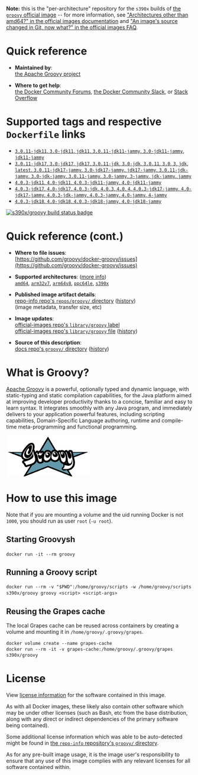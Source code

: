 <!--

********************************************************************************

WARNING:

    DO NOT EDIT "groovy/README.md"

    IT IS AUTO-GENERATED

    (from the other files in "groovy/" combined with a set of templates)

********************************************************************************

-->

**Note:** this is the "per-architecture" repository for the `s390x` builds of [the `groovy` official image](https://hub.docker.com/_/groovy) -- for more information, see ["Architectures other than amd64?" in the official images documentation](https://github.com/docker-library/official-images#architectures-other-than-amd64) and ["An image's source changed in Git, now what?" in the official images FAQ](https://github.com/docker-library/faq#an-images-source-changed-in-git-now-what).

# Quick reference

-	**Maintained by**:  
	[the Apache Groovy project](https://github.com/groovy/docker-groovy)

-	**Where to get help**:  
	[the Docker Community Forums](https://forums.docker.com/), [the Docker Community Slack](https://dockr.ly/slack), or [Stack Overflow](https://stackoverflow.com/search?tab=newest&q=docker)

# Supported tags and respective `Dockerfile` links

-	[`3.0.11-jdk11`, `3.0-jdk11`, `jdk11`, `3.0.11-jdk11-jammy`, `3.0-jdk11-jammy`, `jdk11-jammy`](https://github.com/groovy/docker-groovy/blob/501c450b30bcdbd1807f7903e8da3ad361e3cccb/jdk11/Dockerfile)
-	[`3.0.11-jdk17`, `3.0-jdk17`, `jdk17`, `3.0.11-jdk`, `3.0-jdk`, `3.0.11`, `3.0`, `3`, `jdk`, `latest`, `3.0.11-jdk17-jammy`, `3.0-jdk17-jammy`, `jdk17-jammy`, `3.0.11-jdk-jammy`, `3.0-jdk-jammy`, `3.0.11-jammy`, `3.0-jammy`, `3-jammy`, `jdk-jammy`, `jammy`](https://github.com/groovy/docker-groovy/blob/501c450b30bcdbd1807f7903e8da3ad361e3cccb/jdk17/Dockerfile)
-	[`4.0.3-jdk11`, `4.0-jdk11`, `4.0.3-jdk11-jammy`, `4.0-jdk11-jammy`](https://github.com/groovy/docker-groovy/blob/3837bd6b49d9fc70df67bf40b1495facf918be8d/jdk11/Dockerfile)
-	[`4.0.3-jdk17`, `4.0-jdk17`, `4.0.3-jdk`, `4.0.3`, `4.0`, `4`, `4.0.3-jdk17-jammy`, `4.0-jdk17-jammy`, `4.0.3-jdk-jammy`, `4.0.3-jammy`, `4.0-jammy`, `4-jammy`](https://github.com/groovy/docker-groovy/blob/3837bd6b49d9fc70df67bf40b1495facf918be8d/jdk17/Dockerfile)
-	[`4.0.3-jdk18`, `4.0-jdk18`, `4.0.3-jdk18-jammy`, `4.0-jdk18-jammy`](https://github.com/groovy/docker-groovy/blob/3837bd6b49d9fc70df67bf40b1495facf918be8d/jdk18/Dockerfile)

[![s390x/groovy build status badge](https://img.shields.io/jenkins/s/https/doi-janky.infosiftr.net/job/multiarch/job/s390x/job/groovy.svg?label=s390x/groovy%20%20build%20job)](https://doi-janky.infosiftr.net/job/multiarch/job/s390x/job/groovy/)

# Quick reference (cont.)

-	**Where to file issues**:  
	[https://github.com/groovy/docker-groovy/issues](https://github.com/groovy/docker-groovy/issues)

-	**Supported architectures**: ([more info](https://github.com/docker-library/official-images#architectures-other-than-amd64))  
	[`amd64`](https://hub.docker.com/r/amd64/groovy/), [`arm32v7`](https://hub.docker.com/r/arm32v7/groovy/), [`arm64v8`](https://hub.docker.com/r/arm64v8/groovy/), [`ppc64le`](https://hub.docker.com/r/ppc64le/groovy/), [`s390x`](https://hub.docker.com/r/s390x/groovy/)

-	**Published image artifact details**:  
	[repo-info repo's `repos/groovy/` directory](https://github.com/docker-library/repo-info/blob/master/repos/groovy) ([history](https://github.com/docker-library/repo-info/commits/master/repos/groovy))  
	(image metadata, transfer size, etc)

-	**Image updates**:  
	[official-images repo's `library/groovy` label](https://github.com/docker-library/official-images/issues?q=label%3Alibrary%2Fgroovy)  
	[official-images repo's `library/groovy` file](https://github.com/docker-library/official-images/blob/master/library/groovy) ([history](https://github.com/docker-library/official-images/commits/master/library/groovy))

-	**Source of this description**:  
	[docs repo's `groovy/` directory](https://github.com/docker-library/docs/tree/master/groovy) ([history](https://github.com/docker-library/docs/commits/master/groovy))

# What is Groovy?

[Apache Groovy](http://groovy-lang.org/) is a powerful, optionally typed and dynamic language, with static-typing and static compilation capabilities, for the Java platform aimed at improving developer productivity thanks to a concise, familiar and easy to learn syntax. It integrates smoothly with any Java program, and immediately delivers to your application powerful features, including scripting capabilities, Domain-Specific Language authoring, runtime and compile-time meta-programming and functional programming.

![logo](https://raw.githubusercontent.com/docker-library/docs/bb5fc730ed18c45d86425f9fa4265d50cb795ec8/groovy/logo.png)

# How to use this image

Note that if you are mounting a volume and the uid running Docker is not `1000`, you should run as user `root` (`-u root`).

## Starting Groovysh

`docker run -it --rm groovy`

## Running a Groovy script

`docker run --rm -v "$PWD":/home/groovy/scripts -w /home/groovy/scripts s390x/groovy groovy <script> <script-args>`

## Reusing the Grapes cache

The local Grapes cache can be reused across containers by creating a volume and mounting it in `/home/groovy/.groovy/grapes`.

```console
docker volume create --name grapes-cache
docker run --rm -it -v grapes-cache:/home/groovy/.groovy/grapes s390x/groovy
```

# License

View [license information](http://www.apache.org/licenses/LICENSE-2.0.html) for the software contained in this image.

As with all Docker images, these likely also contain other software which may be under other licenses (such as Bash, etc from the base distribution, along with any direct or indirect dependencies of the primary software being contained).

Some additional license information which was able to be auto-detected might be found in [the `repo-info` repository's `groovy/` directory](https://github.com/docker-library/repo-info/tree/master/repos/groovy).

As for any pre-built image usage, it is the image user's responsibility to ensure that any use of this image complies with any relevant licenses for all software contained within.
